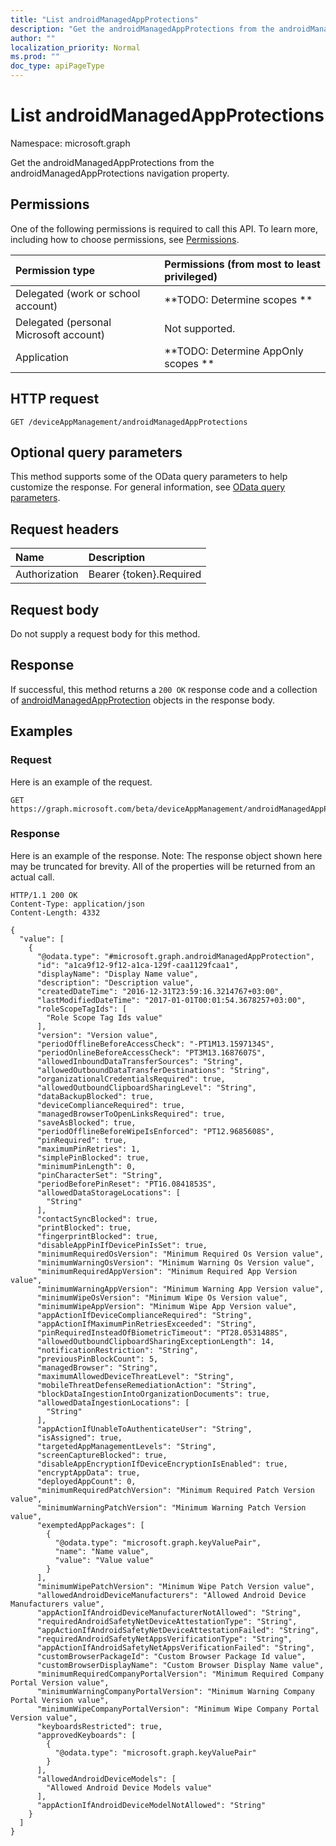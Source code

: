 ```yaml
---
title: "List androidManagedAppProtections"
description: "Get the androidManagedAppProtections from the androidManagedAppProtections navigation property."
author: ""
localization_priority: Normal
ms.prod: ""
doc_type: apiPageType
---
```


# List androidManagedAppProtections

Namespace: microsoft.graph

Get the androidManagedAppProtections from the androidManagedAppProtections navigation property.

## Permissions
One of the following permissions is required to call this API. To learn more, including how to choose permissions, see [Permissions](/concepts/permissions-reference.md).

|Permission type|Permissions (from most to least privileged)|
|:---|:---|
|Delegated (work or school account)|**TODO: Determine scopes **|
|Delegated (personal Microsoft account)|Not supported.|
|Application|**TODO: Determine AppOnly scopes **|

## HTTP request
<!-- {
  "blockType": "ignored"
}
-->
``` http
GET /deviceAppManagement/androidManagedAppProtections
```

## Optional query parameters
This method supports some of the OData query parameters to help customize the response. For general information, see [OData query parameters](/graph/query-parameters).

## Request headers
|Name|Description|
|:---|:---|
|Authorization|Bearer {token}.Required|

## Request body
Do not supply a request body for this method.

## Response
If successful, this method returns a `200 OK` response code and a collection of [androidManagedAppProtection](../resources/androidmanagedappprotection.md) objects in the response body.

## Examples

### Request
Here is an example of the request.
<!-- {
  "blockType": "request",
  "name": "get_androidmanagedappprotection"
}
-->
``` http
GET https://graph.microsoft.com/beta/deviceAppManagement/androidManagedAppProtections
```

### Response
Here is an example of the response. Note: The response object shown here may be truncated for brevity. All of the properties will be returned from an actual call.
<!-- {
  "blockType": "response",
  "truncated": true,
  "@odata.type": "collection(microsoft.graph.androidmanagedappprotection)"
}
-->
``` http
HTTP/1.1 200 OK
Content-Type: application/json
Content-Length: 4332

{
  "value": [
    {
      "@odata.type": "#microsoft.graph.androidManagedAppProtection",
      "id": "a1ca9f12-9f12-a1ca-129f-caa1129fcaa1",
      "displayName": "Display Name value",
      "description": "Description value",
      "createdDateTime": "2016-12-31T23:59:16.3214767+03:00",
      "lastModifiedDateTime": "2017-01-01T00:01:54.3678257+03:00",
      "roleScopeTagIds": [
        "Role Scope Tag Ids value"
      ],
      "version": "Version value",
      "periodOfflineBeforeAccessCheck": "-PT1M13.1597134S",
      "periodOnlineBeforeAccessCheck": "PT3M13.1687607S",
      "allowedInboundDataTransferSources": "String",
      "allowedOutboundDataTransferDestinations": "String",
      "organizationalCredentialsRequired": true,
      "allowedOutboundClipboardSharingLevel": "String",
      "dataBackupBlocked": true,
      "deviceComplianceRequired": true,
      "managedBrowserToOpenLinksRequired": true,
      "saveAsBlocked": true,
      "periodOfflineBeforeWipeIsEnforced": "PT12.9685608S",
      "pinRequired": true,
      "maximumPinRetries": 1,
      "simplePinBlocked": true,
      "minimumPinLength": 0,
      "pinCharacterSet": "String",
      "periodBeforePinReset": "PT16.0841853S",
      "allowedDataStorageLocations": [
        "String"
      ],
      "contactSyncBlocked": true,
      "printBlocked": true,
      "fingerprintBlocked": true,
      "disableAppPinIfDevicePinIsSet": true,
      "minimumRequiredOsVersion": "Minimum Required Os Version value",
      "minimumWarningOsVersion": "Minimum Warning Os Version value",
      "minimumRequiredAppVersion": "Minimum Required App Version value",
      "minimumWarningAppVersion": "Minimum Warning App Version value",
      "minimumWipeOsVersion": "Minimum Wipe Os Version value",
      "minimumWipeAppVersion": "Minimum Wipe App Version value",
      "appActionIfDeviceComplianceRequired": "String",
      "appActionIfMaximumPinRetriesExceeded": "String",
      "pinRequiredInsteadOfBiometricTimeout": "PT28.0531488S",
      "allowedOutboundClipboardSharingExceptionLength": 14,
      "notificationRestriction": "String",
      "previousPinBlockCount": 5,
      "managedBrowser": "String",
      "maximumAllowedDeviceThreatLevel": "String",
      "mobileThreatDefenseRemediationAction": "String",
      "blockDataIngestionIntoOrganizationDocuments": true,
      "allowedDataIngestionLocations": [
        "String"
      ],
      "appActionIfUnableToAuthenticateUser": "String",
      "isAssigned": true,
      "targetedAppManagementLevels": "String",
      "screenCaptureBlocked": true,
      "disableAppEncryptionIfDeviceEncryptionIsEnabled": true,
      "encryptAppData": true,
      "deployedAppCount": 0,
      "minimumRequiredPatchVersion": "Minimum Required Patch Version value",
      "minimumWarningPatchVersion": "Minimum Warning Patch Version value",
      "exemptedAppPackages": [
        {
          "@odata.type": "microsoft.graph.keyValuePair",
          "name": "Name value",
          "value": "Value value"
        }
      ],
      "minimumWipePatchVersion": "Minimum Wipe Patch Version value",
      "allowedAndroidDeviceManufacturers": "Allowed Android Device Manufacturers value",
      "appActionIfAndroidDeviceManufacturerNotAllowed": "String",
      "requiredAndroidSafetyNetDeviceAttestationType": "String",
      "appActionIfAndroidSafetyNetDeviceAttestationFailed": "String",
      "requiredAndroidSafetyNetAppsVerificationType": "String",
      "appActionIfAndroidSafetyNetAppsVerificationFailed": "String",
      "customBrowserPackageId": "Custom Browser Package Id value",
      "customBrowserDisplayName": "Custom Browser Display Name value",
      "minimumRequiredCompanyPortalVersion": "Minimum Required Company Portal Version value",
      "minimumWarningCompanyPortalVersion": "Minimum Warning Company Portal Version value",
      "minimumWipeCompanyPortalVersion": "Minimum Wipe Company Portal Version value",
      "keyboardsRestricted": true,
      "approvedKeyboards": [
        {
          "@odata.type": "microsoft.graph.keyValuePair"
        }
      ],
      "allowedAndroidDeviceModels": [
        "Allowed Android Device Models value"
      ],
      "appActionIfAndroidDeviceModelNotAllowed": "String"
    }
  ]
}
```


